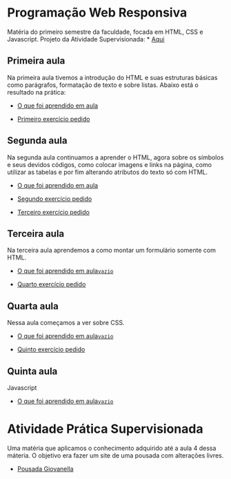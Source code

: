 # Programação Web Responsiva
Matéria do primeiro semestre da faculdade, focada em HTML, CSS e Javascript.
Projeto da Atividade Supervisionada: * <a href="" target="blank"> Aqui </a>

## Primeira aula
Na primeira aula tivemos a introdução do HTML e suas estruturas básicas como parágrafos, formatação de texto e sobre listas. Abaixo está o resultado na prática:

* <a href="https://vitorvdavoglio.github.io/Programacao_Web_Responsiva/aula_1/treino_aula_001.html" target="blank"> O que foi aprendido em aula </a>

* <a href="https://vitorvdavoglio.github.io/Programacao_Web_Responsiva/aula_1/exercicio_1.html"> Primeiro exercício pedido </a>

## Segunda aula

Na segunda aula continuamos a aprender o HTML, agora sobre os símbolos e seus devidos códigos, como colocar imagens e links na página, como utilizar as tabelas e por fim alterando atributos do texto só com HTML.

* <a href="https://vitorvdavoglio.github.io/Programacao_Web_Responsiva/aula_2/treino_aula_002/treino_aula_002.html" target="blank"> O que foi aprendido em aula </a>

* <a href="https://vitorvdavoglio.github.io/Programacao_Web_Responsiva/aula_2/exercicio_2/exercicio_2.html" target="blank"> Segundo exercício pedido </a>

* <a href="https://vitorvdavoglio.github.io/Programacao_Web_Responsiva/aula_2/exercicio_3/index.html" target="blank"> Terceiro exercício pedido </a>

## Terceira aula 

Na terceira aula aprendemos a como montar um formulário somente com HTML.

* <a href="" target="blank"> O que foi aprendido em aula`vazio` </a>

* <a href="https://vitorvdavoglio.github.io/Programacao_Web_Responsiva/aula_3/exercicio_4.html" target="blank"> Quarto exercício pedido </a>

## Quarta aula

Nessa aula começamos a ver sobre CSS. 

* <a href="" target="blank"> O que foi aprendido em aula`vazio` </a>

* <a href="https://vitorvdavoglio.github.io/Programacao_Web_Responsiva/aula_4/exercicio_5/index.html" target="blank"> Quinto exercício pedido </a>

## Quinta aula

Javascript

* <a href="" target="blank"> O que foi aprendido em aula`vazio` </a>

# Atividade Prática Supervisionada

Uma matéria que aplicamos o conhecimento adquirido até a aula 4 dessa máteria.
O objetivo era fazer um site de uma pousada com alterações livres.

* <a href="https://vitorvdavoglio.github.io/Programacao_Web_Responsiva/Atividade_Pratica/index.html" target="blank"> Pousada Giovanella </a>